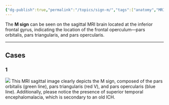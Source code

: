 ```yaml
---
{"dg-publish":true,"permalink":"/topics/sign-m/","tags":["anatomy","MRI","brain"],"created":"2023-12-04T21:12:44.000-08:00","updated":"2023-12-07T22:27:49.000-08:00"}
---
```



The **M sign** can be seen on the sagittal MRI brain located at the inferior frontal gyrus, indicating the location of the frontal operculum—pars orbitalis, pars triangularis, and pars opercularis.

---

## Cases

### 1

![](https://i.imgur.com/FB3BD11.jpg)
This MRI sagittal image clearly depicts the M sign, composed of the pars orbitalis (green line), pars triangularis (red V), and pars opercularis (blue line). Additionally, please notice the presence of superior temporal encephalomalacia, which is secondary to an old ICH.
